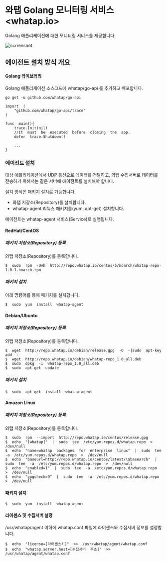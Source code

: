 #  와탭  Golang  모니터링  서비스  <whatap.io>

Golang  애플리케이션에  대한  모니터링  서비스를  제공합니다.

![scrrenshot](https://img.whatap.io/media/images/golang_system.png)


##  에이전트  설치  방식  개요

####  Golang  라이브러리
Golang  애플리케이션  소스코드에  whatap/go-api  를  추가하고  배포합니다.

```  
go get -u github.com/whatap/go-api
```

```
import  (
	"github.com/whatap/go-api/trace"
)

func  main(){
	trace.Init(nil)
	//It  must  be  executed  before  closing  the  app.
	defer  trace.Shutdown()
	
	...  
}
```

###  에이전트  설치

대상  애플리케이션에서  UDP  통신으로  데이터를  전달하고,  와탭  수집서버로  데이터를  전송하기  위해서는  같은  서버에  에이전트를  설치해야  합니다.

설치  방식은  패키지  설치로  가능합니다.

*  와탭  저장소(Repository)를  설치합니다.
*  whatap-agent  리눅스  패키지를(yum,  apt-get)  설치합니다.

에이전트는  whatap-agent  서비스(Service)로  실행됩니다.

####  RedHat/CentOS

#####  패키지  저장소(Repository)  등록

와탭  저장소(Repository)를  등록합니다.
```
$  sudo  rpm  -Uvh  http://repo.whatap.io/centos/5/noarch/whatap-repo-1.0-1.noarch.rpm
```
 #####  패키지  설치

아래  명령어를  통해  패키지를  설치합니다.

```
$  sudo  yum  install  whatap-agent
```

####  Debian/Ubuntu
#####  패키지  저장소(Repository)  등록

와탭  저장소(Repository)를  등록합니다.

```
$  wget  http://repo.whatap.io/debian/release.gpg  -O  -|sudo  apt-key  add  -
$  wget  http://repo.whatap.io/debian/whatap-repo_1.0_all.deb
$  sudo  dpkg  -i  whatap-repo_1.0_all.deb
$  sudo  apt-get  update
```

#####  패키지  설치

```
$  sudo  apt-get  install  whatap-agent
```
  
####  Amazon  Linux
#####  패키지  저장소(Repository)  등록

와탭  저장소(Repository)를  등록합니다.
```
$  sudo  rpm  --import  http://repo.whatap.io/centos/release.gpg  
$  echo  "[whatap]"  |  sudo  tee  /etc/yum.repos.d/whatap.repo  >  /dev/null  
$  echo  "name=whatap  packages  for  enterprise  linux"  |  sudo  tee  -a  /etc/yum.repos.d/whatap.repo  >  /dev/null  
$  echo  "baseurl=http://repo.whatap.io/centos/latest/\$basearch"  |  sudo  tee  -a  /etc/yum.repos.d/whatap.repo  >  /dev/null
$  echo  "enabled=1"  |  sudo  tee  -a  /etc/yum.repos.d/whatap.repo  >  /dev/null  
$  echo  "gpgcheck=0"  |  sudo  tee  -a  /etc/yum.repos.d/whatap.repo  >  /dev/null
```

####  패키지  설치

```
$  sudo  yum  install  whatap-agent
```  

####  라이센스  및  수집서버  설정
/usr/whatap/agent  이하에  whatap.conf  파일에  라이센스와  수집서버  정보를  설정합니다.  

```
$  echo  "license=[라이센스키]"  >>  /usr/whatap/agent/whatap.conf
$  echo  "whatap.server.host=[수집서버  주소]"  >>  /usr/whatap/agent/whatap.conf
```